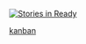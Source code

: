 [![Stories in Ready](https://badge.waffle.io/itooww/itooww.png?label=ready&title=Ready)](https://waffle.io/itooww/itooww)

[kanban](https://waffle.io/itooww/itooww)

